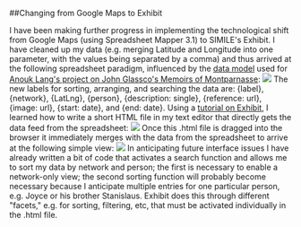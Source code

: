 ##Changing from Google Maps to Exhibit

I have been making further progress in implementing the technological shift from Google Maps (using Spreadsheet Mapper 3.1) to SIMILE's Exhibit. I have cleaned up my data (e.g. merging Latitude and Longitude into one parameter, with the values being separated by a comma) and thus arrived at the following spreadsheet paradigm, influenced by the [data model](https://spreadsheets.google.com/pub?key=0Au7lliaEmIOcdDJrc0VybWU0bTN2NndwUmtKc0t5ZGc&hl=en&output=html) used for [Anouk Lang's project on John Glassco's Memoirs of Montparnasse](http://aelang.net/projects/glassco.htm): 
![](https://dl.dropbox.com/u/11381261/NetworkedUlyssesNewDataModel.png) 
The new labels for sorting, arranging, and searching the data are: {label}, {network}, {LatLng}, {person}, {description: single}, {reference: url}, {image: url}, {start: date}, and {end: date}. Using a [tutorial on Exhibit](http://www.simile-widgets.org/wiki/Getting_Started), I learned how to write a short HTML file in my text editor that directly gets the data feed from the spreadsheet:
![](https://dl.dropbox.com/u/11381261/CodeSimpleExhibit.png)
Once this .html file is dragged into the browser it immediately merges with the data from the spreadsheet to arrive at the following simple view:
![](https://dl.dropbox.com/u/11381261/ExhibitSimpleView.png)
In anticipating future interface issues I have already written a bit of code that activates a search function and allows me to sort my data by network and person; the first is necessary to enable a network-only view; the second sorting function will probably become necessary because I anticipate multiple entries for one particular person, e.g. Joyce or his brother Stanislaus. Exhibit does this through different "facets," e.g. for sorting, filtering, etc, that must be activated individually in the .html file.   

 
